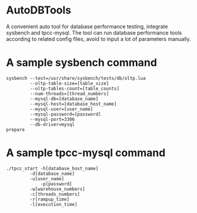 # AutoDBTools
A convenient auto tool for database performance testing, integrate sysbench and tpcc-mysql.
The tool can run database performance tools according to related config files, avoid to 
input a lot of parameters manually.

# A sample sysbench command
```
sysbench --test=/usr/share/sysbench/tests/db/oltp.lua 
         --oltp-table-size=[table_size] 
         --oltp-tables-count=[table_counts] 
         --num-threads=[thread_numbers]
         --mysql-db=[database_name] 
         --mysql-host=[database_host_name] 
         --mysql-user=[user_name] 
         --mysql-password=[password] 
         --mysql-port=3306
         --db-driver=mysql
prepare
```


# A sample tpcc-mysql command
```
./tpcc_start -h[database_host_name]
	     -d[database_name]
	     -u[user_name]
             -p[password]
	     -w[warehouse_numbers]
	     -c[threads_numbers]
	     -r[rampup_time]
	     -l[execution_time]
```
